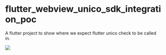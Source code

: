 # flutter_webview_unico_sdk_integration_poc

A flutter project to show where we expect flutter unico check to be called in.

![](https://github.com/augustorsouza/flutter_webview_unico_sdk_integration_poc/webview_unico.gif)
